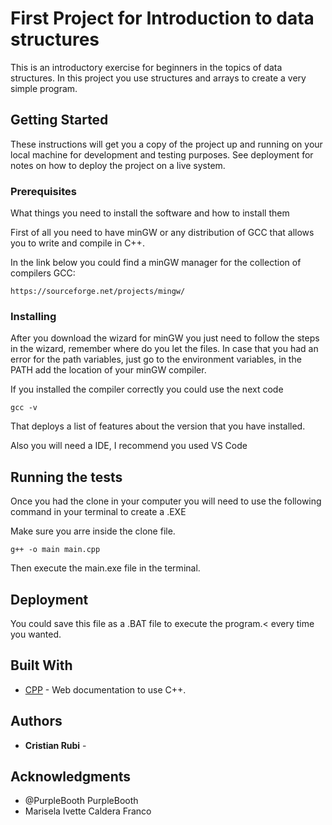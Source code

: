 # First Project for Introduction to data structures


This is an introductory exercise for beginners in the topics of data structures. In this project you use structures and arrays to create a very simple program.


## Getting Started


These instructions will get you a copy of the project up and running on your local machine for development and testing purposes. See deployment for notes on how to deploy the project on a live system.


### Prerequisites


What things you need to install the software and how to install them


First of all you need to have minGW or any distribution of GCC that allows you to write and compile in C++.


In the link below you could find a minGW manager for the collection of compilers GCC:

```
https://sourceforge.net/projects/mingw/
```


### Installing


After you download the wizard for minGW you just need to follow the steps in the wizard, remember where do you let the files.
In case that you had an error for the path variables, just go to the environment variables, in the PATH add the location of your minGW compiler.


If you installed the compiler correctly you could use the next code


```
gcc -v
```

That deploys a list of features about the version that you have installed.


Also you will need a IDE, I recommend you used VS Code


## Running the tests


Once you had the clone in your computer you will need to use the following command in your terminal to create a .EXE

Make sure you arre inside the clone file.

```
g++ -o main main.cpp

```

Then execute the main.exe file in the terminal.


## Deployment


You could save this file as a .BAT file to execute the program.< every time you wanted.


## Built With


* [CPP](hhttps://learn.microsoft.com/es-es/cpp/standard-library/cpp-standard-library-reference?view=msvc-170) - Web documentation to use C++.




## Authors


* **Cristian Rubi** -




## Acknowledgments


*  @PurpleBooth
PurpleBooth
* Marisela Ivette Caldera Franco